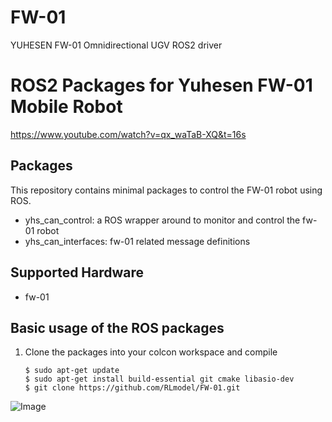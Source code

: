 # FW-01
YUHESEN FW-01 Omnidirectional UGV ROS2 driver

# ROS2 Packages for Yuhesen FW-01 Mobile Robot
https://www.youtube.com/watch?v=qx_waTaB-XQ&t=16s

## Packages

This repository contains minimal packages to control the FW-01 robot using ROS. 


* yhs_can_control: a ROS wrapper around to monitor and control the fw-01 robot
* yhs_can_interfaces: fw-01 related message definitions

## Supported Hardware

* fw-01

## Basic usage of the ROS packages

1. Clone the packages into your colcon workspace and compile


    ```
    $ sudo apt-get update
    $ sudo apt-get install build-essential git cmake libasio-dev
    $ git clone https://github.com/RLmodel/FW-01.git
    ```

![Image](https://github.com/user-attachments/assets/f437131d-fad8-4782-ade7-1eaf4fae4a51)
